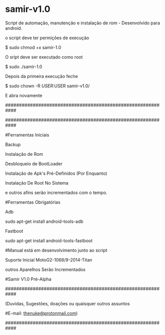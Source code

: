 # samir-v1.0
Script de automação, manutenção e instalação de rom - Desenvolvido para android.

o script deve ter permições de execução

  $ sudo chmod +x samir-1.0

O sript deve ser executado como root

  $ sudo ./samir-1.0
  
Depois da primeira execução feche

  $ sudo chown -R $USER:$USER samir-v1.0/
  
E abra novamente

############################################################


############################################################

#Ferramentas Iniciais

Backup

Instalação de Rom

Desbloqueio de BootLoader

Instalação de Apk's Pré-Definidos (Por Enquanto)

Instalação De Root No Sistema

e outros afins serão incrementados com o tempo.

#Ferramentas Obrigatórias

Adb

sudo apt-get install android-tools-adb

Fastboot

sudo apt-get install android-tools-fastboot

#Manual está em desenvolvimento junto ao script

Suporte Inicial
MotoG2-1068/9-2014-Titan

outros Aparelhos Serão Incrementados

#Samir V1.0 Pré-Alpha

############################################################

(Duvidas, Sugestões, doações ou quaisquer outros assuntos

#E-mail: thenuke@protonmail.com)

############################################################
